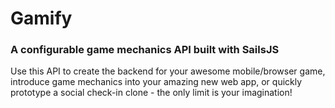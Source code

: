 # Gamify
### A configurable game mechanics API built with SailsJS

Use this API to create the backend for your awesome mobile/browser game, introduce game mechanics into your amazing new web app, or quickly prototype a social check-in clone - the only limit is your imagination!